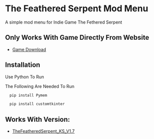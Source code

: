 
# The Feathered Serpent Mod Menu

A simple mod menu for Indie Game The Fethered Serpent




## Only Works With Game Directly From Website

 - [Game Download](https://tsundown.itch.io/the-feathered-serpent)


## Installation
Use Python To Run

The Following Are Needed To Run

```bash
  pip install Pymem
```
```bash
  pip install customtkinter
```
    
## Works With Version:

 - [TheFeatheredSerpent_KS_V1.7]()

